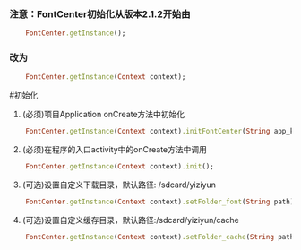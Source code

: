 

### 注意：FontCenter初始化从版本2.1.2开始由

```ruby
    FontCenter.getInstance();
```
### 改为

```ruby
    FontCenter.getInstance(Context context);
```

#初始化
1. (必须)项目Application onCreate方法中初始化
```ruby
    FontCenter.getInstance(Context context).initFontCenter(String app_key);
```
2. (必须)在程序的入口activity中的onCreate方法中调用
```ruby
    FontCenter.getInstance(Context context).init();
```
3. (可选)设置自定义下载目录，默认路径: /sdcard/yiziyun
```ruby
    FontCenter.getInstance(Context context).setFolder_font(String path);
```

4. (可选)设置自定义缓存目录，默认路径:/sdcard/yiziyun/cache
```ruby
    FontCenter.getInstance(Context context).setFolder_cache(String path);
```

